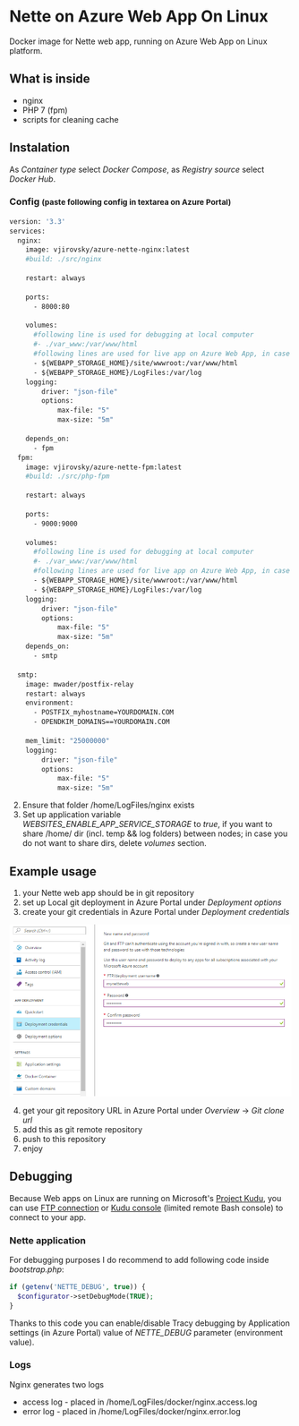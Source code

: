 # Nette on Azure Web App On Linux

Docker image for Nette web app, running on Azure Web App on Linux platform.

## What is inside
- nginx
- PHP 7 (fpm)
- scripts for cleaning cache

## Instalation

As <em>Container type</em> select <em>Docker Compose</em>, as <em>Registry source</em> select <em>Docker Hub</em>.

### Config <small>(paste following config in textarea on Azure Portal)</small>

```dockerfile
version: '3.3'
services:
  nginx:
    image: vjirovsky/azure-nette-nginx:latest
    #build: ./src/nginx

    restart: always

    ports:
      - 8000:80

    volumes:
      #following line is used for debugging at local computer
      #- ./var_www:/var/www/html
      #following lines are used for live app on Azure Web App, in case of WEBSITES_ENABLE_APP_SERVICE_STORAGE = true
      - ${WEBAPP_STORAGE_HOME}/site/wwwroot:/var/www/html
      - ${WEBAPP_STORAGE_HOME}/LogFiles:/var/log
    logging:
        driver: "json-file"
        options:
            max-file: "5"
            max-size: "5m"

    depends_on:
      - fpm
  fpm:
    image: vjirovsky/azure-nette-fpm:latest
    #build: ./src/php-fpm

    restart: always

    ports:
      - 9000:9000

    volumes:
      #following line is used for debugging at local computer
      #- ./var_www:/var/www/html
      #following lines are used for live app on Azure Web App, in case of WEBSITES_ENABLE_APP_SERVICE_STORAGE = true
      - ${WEBAPP_STORAGE_HOME}/site/wwwroot:/var/www/html
      - ${WEBAPP_STORAGE_HOME}/LogFiles:/var/log
    logging:
        driver: "json-file"
        options:
            max-file: "5"
            max-size: "5m"
    depends_on:
      - smtp

  smtp:
    image: mwader/postfix-relay
    restart: always
    environment:
      - POSTFIX_myhostname=YOURDOMAIN.COM
      - OPENDKIM_DOMAINS==YOURDOMAIN.COM

    mem_limit: "25000000"
    logging:
        driver: "json-file"
        options:
            max-file: "5"
            max-size: "5m" 

```

2. Ensure that folder /home/LogFiles/nginx exists
3. Set up application variable <em>WEBSITES_ENABLE_APP_SERVICE_STORAGE</em> to <em>true</em>, if you want to share /home/ dir (incl. temp && log folders) between nodes; in case you do not want to share dirs, delete <em>volumes</em> section.


## Example usage
1. your Nette web app should be in git repository
2. set up Local git deployment in Azure Portal under _Deployment options_
3. create your git credentials in Azure Portal under _Deployment credentials_

![Azure portal - Azure Web App On Linux - git credentials](https://raw.githubusercontent.com/vjirovsky/docker-azure-webapp-nette-nginx/master/docs/azure-git-credentials.png)

4. get your git repository URL in Azure Portal under _Overview_ -> _Git clone url_
5. add this as git remote repository
6. push to this repository
7. enjoy

## Debugging
Because Web apps on Linux are running on Microsoft's [Project Kudu](https://github.com/projectkudu/kudu), you can use [FTP connection](https://github.com/projectkudu/kudu/wiki/Accessing-files-via-ftp) or [Kudu console](https://github.com/projectkudu/kudu/wiki/Kudu-console) (limited remote Bash console) to connect to your app.

### Nette application

For debugging purposes I do recommend to add following code inside <em>bootstrap.php</em>:

```php
if (getenv('NETTE_DEBUG', true)) {
  $configurator->setDebugMode(TRUE);
}
```

Thanks to this code you can enable/disable Tracy debugging by Application settings (in Azure Portal) value of <em>NETTE_DEBUG</em> parameter (environment value).

### Logs
Nginx generates two logs

- access log - placed in /home/LogFiles/docker/nginx.access.log
- error log - placed in /home/LogFiles/docker/nginx.error.log

